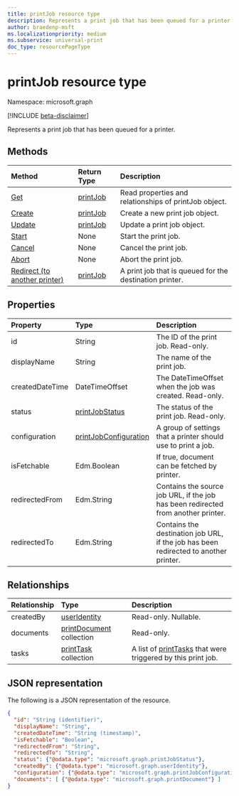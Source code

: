 ```yaml
---
title: printJob resource type
description: Represents a print job that has been queued for a printer.
author: braedenp-msft
ms.localizationpriority: medium
ms.subservice: universal-print
doc_type: resourcePageType
---
```


# printJob resource type

Namespace: microsoft.graph

[!INCLUDE [beta-disclaimer](../../includes/beta-disclaimer.md)]

Represents a print job that has been queued for a printer.

## Methods

| Method       | Return Type | Description |
|:-------------|:------------|:------------|
| [Get](../api/printjob-get.md) | [printJob](printjob.md) | Read properties and relationships of printJob object. |
| [Create](../api/printer-post-jobs.md) | [printJob](printjob.md) | Create a new print job object. |
| [Update](../api/printjob-update.md) | [printJob](printjob.md) | Update a print job object. |
| [Start](../api/printjob-start.md)|None|Start the print job.|
| [Cancel](../api/printjob-cancel.md)|None|Cancel the print job.|
| [Abort](../api/printjob-abort.md)|None|Abort the print job.|
| [Redirect (to another printer)](../api/printjob-redirect.md) | [printJob](printjob.md) | A print job that is queued for the destination printer. |

## Properties
| Property     | Type        | Description |
|:-------------|:------------|:------------|
|id|String|The ID of the print job. Read-only.|
|displayName|String|The name of the print job.|
|createdDateTime|DateTimeOffset|The DateTimeOffset when the job was created. Read-only.|
|status|[printJobStatus](printjobstatus.md)|The status of the print job. Read-only.|
|configuration|[printJobConfiguration](printJobConfiguration.md)|A group of settings that a printer should use to print a job.|
|isFetchable|Edm.Boolean|If true, document can be fetched by printer.|
|redirectedFrom|Edm.String|Contains the source job URL, if the job has been redirected from another printer.|
|redirectedTo|Edm.String|Contains the destination job URL, if the job has been redirected to another printer.|

## Relationships
| Relationship | Type        | Description |
|:-------------|:------------|:------------|
|createdBy|[userIdentity](useridentity.md)| Read-only. Nullable.|
|documents|[printDocument](printdocument.md) collection| Read-only.|
|tasks|[printTask](printtask.md) collection|A list of [printTasks](printtask.md) that were triggered by this print job.|

## JSON representation

The following is a JSON representation of the resource.

<!-- {
  "blockType": "resource",
  "optionalProperties": [

  ],
  "@odata.type": "microsoft.graph.printJob",
  "keyProperty": "id",
  "baseType":"microsoft.graph.entity"
}-->

```json
{
  "id": "String (identifier)",
  "displayName": "String",
  "createdDateTime": "String (timestamp)",
  "isFetchable": "Boolean",
  "redirectedFrom": "String",
  "redirectedTo": "String",
  "status": {"@odata.type": "microsoft.graph.printJobStatus"},
  "createdBy": {"@odata.type": "microsoft.graph.userIdentity"},
  "configuration": {"@odata.type": "microsoft.graph.printJobConfiguration"},
  "documents": [ {"@odata.type": "microsoft.graph.printDocument"} ]
}
```

<!-- uuid: 8fcb5dbc-d5aa-4681-8e31-b001d5168d79
2015-10-25 14:57:30 UTC -->
<!-- {
  "type": "#page.annotation",
  "description": "printJob resource",
  "keywords": "",
  "section": "documentation",
  "tocPath": ""
}-->

